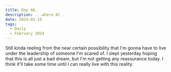 ```yaml
---
title: Day 46.
description: ...where Al .
date: 2024-02-15
tags: 
  - Daily
  - February 2024
---
```


Still kinda reeling from the near certain possibility that I'm gonna have to live under the leadership of someone I'm scared of. I slept yesterday hoping that this is all just a bad dream, but I'm not getting any reassurance today. I think it'll take some time until I can really live with this reality.
